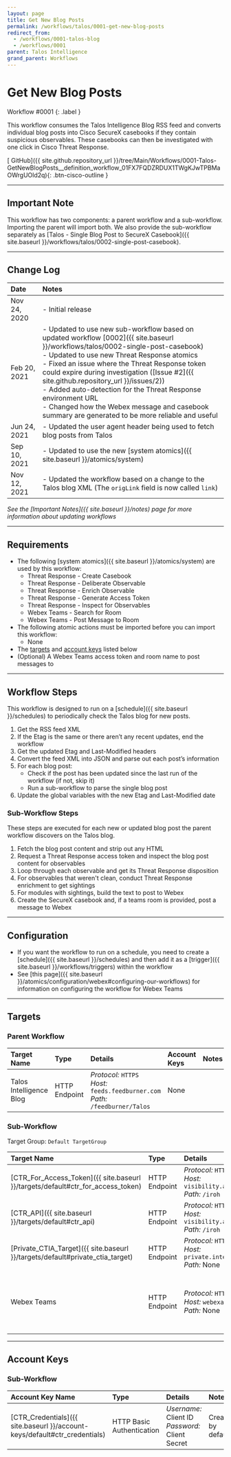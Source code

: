 ```yaml
---
layout: page
title: Get New Blog Posts
permalink: /workflows/talos/0001-get-new-blog-posts
redirect_from:
  - /workflows/0001-talos-blog
  - /workflows/0001
parent: Talos Intelligence
grand_parent: Workflows
---
```


# Get New Blog Posts
<div markdown="1">
Workflow #0001
{: .label }
</div>

This workflow consumes the Talos Intelligence Blog RSS feed and converts individual blog posts into Cisco SecureX casebooks if they contain suspicious observables. These casebooks can then be investigated with one click in Cisco Threat Response.

[<i class="fab fa-github mr-1"></i> GitHub]({{ site.github.repository_url }}/tree/Main/Workflows/0001-Talos-GetNewBlogPosts__definition_workflow_01FX7FQDZRDUX1TWgKJwTPBMaOWrgUOld2q){: .btn-cisco-outline }

---

## Important Note
This workflow has two components: a parent workflow and a sub-workflow. Importing the parent will import both. We also provide the sub-workflow separately as [Talos - Single Blog Post to SecureX Casebook]({{ site.baseurl }}/workflows/talos/0002-single-post-casebook).

---

## Change Log

| Date | Notes |
|:-----|:------|
| Nov 24, 2020 | - Initial release |
| Feb 20, 2021 | - Updated to use new sub-workflow based on updated workflow [0002]({{ site.baseurl }}/workflows/talos/0002-single-post-casebook)<br />- Updated to use new Threat Response atomics<br />- Fixed an issue where the Threat Response token could expire during investigation ([Issue #2]({{ site.github.repository_url }}/issues/2))<br />- Added auto-detection for the Threat Response environment URL<br />- Changed how the Webex message and casebook summary are generated to be more reliable and useful |
| Jun 24, 2021 | - Updated the user agent header being used to fetch blog posts from Talos |
| Sep 10, 2021 | - Updated to use the new [system atomics]({{ site.baseurl }}/atomics/system) |
| Nov 12, 2021 | - Updated the workflow based on a change to the Talos blog XML (The `origLink` field is now called `link`) |

_See the [Important Notes]({{ site.baseurl }}/notes) page for more information about updating workflows_

---

## Requirements
* The following [system atomics]({{ site.baseurl }}/atomics/system) are used by this workflow:
	* Threat Response - Create Casebook
	* Threat Response - Deliberate Observable
	* Threat Response - Enrich Observable
	* Threat Response - Generate Access Token
	* Threat Response - Inspect for Observables
	* Webex Teams - Search for Room
	* Webex Teams - Post Message to Room
* The following atomic actions must be imported before you can import this workflow:
	* None
* The [targets](#targets) and [account keys](#account-keys) listed below
* (Optional) A Webex Teams access token and room name to post messages to

---

## Workflow Steps
This workflow is designed to run on a [schedule]({{ site.baseurl }}/schedules) to periodically check the Talos blog for new posts.

1. Get the RSS feed XML
1. If the Etag is the same or there aren’t any recent updates, end the workflow
1. Get the updated Etag and Last-Modified headers
1. Convert the feed XML into JSON and parse out each post’s information
1. For each blog post:
	* Check if the post has been updated since the last run of the workflow (if not, skip it)
	* Run a sub-workflow to parse the single blog post
1. Update the global variables with the new Etag and Last-Modified date

### Sub-Workflow Steps
These steps are executed for each new or updated blog post the parent workflow discovers on the Talos blog.

1. Fetch the blog post content and strip out any HTML
1. Request a Threat Response access token and inspect the blog post content for observables
1. Loop through each observable and get its Threat Response disposition
1. For observables that weren't clean, conduct Threat Response enrichment to get sightings
1. For modules with sightings, build the text to post to Webex
1. Create the SecureX casebook and, if a teams room is provided, post a message to Webex

---

## Configuration
* If you want the workflow to run on a schedule, you need to create a [schedule]({{ site.baseurl }}/schedules) and then add it as a [trigger]({{ site.baseurl }}/workflows/triggers) within the workflow
* See [this page]({{ site.baseurl }}/atomics/configuration/webex#configuring-our-workflows) for information on configuring the workflow for Webex Teams

---

## Targets

### Parent Workflow

| Target Name | Type | Details | Account Keys | Notes |
|:------------|:-----|:--------|:-------------|:------|
| Talos Intelligence Blog | HTTP Endpoint | _Protocol:_ `HTTPS`<br />_Host:_ `feeds.feedburner.com`<br />_Path:_ `/feedburner/Talos` | None | |

### Sub-Workflow
Target Group: `Default TargetGroup`

| Target Name | Type | Details | Account Keys | Notes |
|:------------|:-----|:--------|:-------------|:------|
| [CTR_For_Access_Token]({{ site.baseurl }}/targets/default#ctr_for_access_token) | HTTP Endpoint | _Protocol:_ `HTTPS`<br />_Host:_ `visibility.amp.cisco.com`<br />_Path:_ `/iroh` | CTR_Credentials | Created by default |
| [CTR_API]({{ site.baseurl }}/targets/default#ctr_api) | HTTP Endpoint | _Protocol:_ `HTTPS`<br />_Host:_ `visibility.amp.cisco.com`<br />_Path:_ `/iroh` | None | Created by default |
| [Private_CTIA_Target]({{ site.baseurl }}/targets/default#private_ctia_target) | HTTP Endpoint | _Protocol:_ `HTTPS`<br />_Host:_ `private.intel.amp.cisco.com`<br />_Path:_ None | None | Created by default |
| Webex Teams | HTTP Endpoint | _Protocol:_ `HTTPS`<br />_Host:_ `webexapis.com`<br />_Path:_ None | None | Not necessary if Webex Teams activities are removed |

---

## Account Keys

### Sub-Workflow

| Account Key Name | Type | Details | Notes |
|:-----------------|:-----|:--------|:------|
| [CTR_Credentials]({{ site.baseurl }}/account-keys/default#ctr_credentials) | HTTP Basic Authentication | _Username:_ Client ID<br />_Password:_ Client Secret | Created by default |

